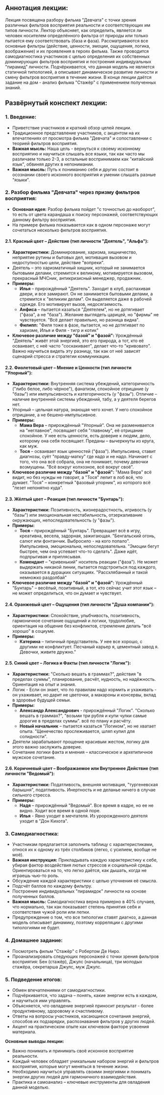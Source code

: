 ## Аннотация лекции:

Лекция посвящена разбору фильма "Девчата" с точки зрения различных фильтров восприятия реальности и соответствующих им типов личности. Лектор объясняет, как определить, является ли человек носителем определённого фильтра от природы или только пытается ему соответствовать (база и фаза). Рассматриваются все основные фильтры (действие, ценности, эмоции, ощущения, логика, воображение) и их проявления в героях фильма. Также проводится самодиагностика участников с целью определения их собственных доминирующих фильтров восприятия и построения индивидуальных "пирамид" личности. Подчёркивается, что данная модель не является статичной типологией, а описывает динамическое развитие личности и смену фильтров восприятия в течение жизни. В конце лекции даётся задание на дом - анализ фильма "Стажёр" с применением полученных знаний.

## Развёрнутый конспект лекции:

### 1. Введение:

*   Приветствие участников и краткий обзор целей лекции.
*   Традиционное представление участников, с акцентом на их впечатлениях от просмотра фильма "Девчата" и сопоставлении с теорией фильтров восприятия.
*   **Важная мысль:** Наша цель - вернуться к своему исконному восприятию и научиться слышать все языки, так как часто мы различаем только 2-3, а остальные воспринимаем как "китайский язык", обвиняя других в непонимании.
*   **Важная мысль:** Путь к пониманию себя и других состоит в осознании своего исконного восприятия и умении слышать разные "языки".

### 2. Разбор фильма "Девчата" через призму фильтров восприятия:

*   **Основная идея:** Разбор фильма пойдет "с точностью до наоборот", то есть от цвета карандаша к поиску персонажей, соответствующих данному фильтру восприятия.
*   На примере фильма показывается как в одном персонаже могут сочетаться несколько фильтров восприятия.

#### 2.1. Красный цвет – Действие (тип личности "Деятель", "Альфа"):

*   **Характеристики:** Доминирование, харизма, хищничество, неприятие рутины и бытовых дел, мотивация вызовом и недоступностью цели, действие "вопреки".
*    Деятель – это харизматичный хищник, который не занимается бытовыми делами, стремится к великому, мотивируется вызовом, прекрасный МЧСник, антикризисный менеджер, продажник.
*   **Примеры:**
    *   **Илья** – прирождённый "Деятель". Заходит в клуб, распахивая двери, и все замирают. Он не занимается бытовыми делами, а стремится к "великим делам". Он выделяется даже в рабочей одежде. Его мотивирует вызов, недосягаемость.
    *   **Анфиса** – пытается казаться "Деятелем", но не дотягивает ("фаза", а не "база"). Желание выглядеть царицей, но "фирмы" не чувствуется.  "Всё делает правильно, но разница видна".
     *   **Филипп:** "Филя тоже в фазе, пытается, но не дотягивает по харизме, Илья и Филя - тигр и котик"
*   **Ключевое различие между "базой" и "фазой":** Урождённый "Деятель" живёт этой энергией, это его природа, а тот, кто её осваивает, с неё часто "соскакивает", делает что-то "кривовато". Важно научиться видеть эту разницу, так как от неё зависят сценарий стресса и стратегии коммуникации.

#### 2.2. Фиолетовый цвет – Мнение и Ценности (тип личности "Упорный"):

*   **Характеристики:** Внутренняя система убеждений, категоричность ("либо белое, либо чёрное"), фанатизм, спокойное отрицание (у "базы") или импульсивность и категоричность (у "фазы"). Отличие – наличие внутренней системы убеждений, табу, а у деятеля берегов нет.
*    Упорный – цельная натура, знающая чего хочет. У него спокойное отрицание, а не бешено-импульсивное.
*   **Примеры:**
    *   **Мама Вера** – прирождённый "Упорный". Она не разменивается на "неглавное", посвящает себя "главному", её отрицание спокойное. У нее есть ценности, есть доверие к людям, дело, которому она себя посвящает. Преданы – вычеркнуты из круга, как муж.
    *   **Тося** – осваивает язык ценностей ("фаза"). Импульсивна, ставит диагнозы, суёт "правду-матку" где надо и не надо. Начинает с того, что она всё собрала, она не понимает, почему девочки возмущены. "Всё вокруг колхозное, всё вокруг своё".
*   **Ключевое различие между "базой" и "фазой":** "Мама Вера" всё видит, но без нужды не говорит, а "Тося" лепит в лоб всё, что думает.  "Тося" – конкретный "фазовый упорник", из которого всё "лезет непонятно куда".

#### 2.3. Жёлтый цвет – Реакция (тип личности "Бунтарь"):

*   **Характеристики:** Позитивность, жизнерадостность, игривость (у "базы") или эмоциональная нестабильность, отзеркаливание окружающих, непоследовательность (у "фазы").
*   **Примеры:**
    *   **Тося** – прирождённый "Бунтарь". Превращает всё в игру, креативна, весела, задорная, зажигающая. "Бенгальский огонь, салют или фонтанчик. Выбросило - на кого попало". Импульсивна, эмоциональна, непоследовательна. "Эмоции бегут быстрее, чем она успевает что-то сделать". Даже идёт, подпрыгивая и приплясывая.
    *   **Комендант** – "кривенький" носитель реакции ("фаза"). Не может выдержать никакой линии, пытается подстроиться под каждого, оказывается в дурацких ситуациях. "Рассхлябанный и такой немножко раздолбай"
*   **Ключевое различие между "базой" и "фазой":** Урождённый "Бунтарь" – весёлый, позитивный, а тот, кто сейчас учит этот язык – не может определиться, что он думает и чувствует.

#### 2.4. Оранжевый цвет – Ощущения (тип личности "Душа компании"):

*   **Характеристики:** Спокойствие, улыбчивость, позитивность, гармоничное сочетание ощущений и логики, трудолюбие, ориентация на общение без конфликтов, стремление делать "всё хорошо" в социуме.
*   **Примеры:**
    *   **Катерина** – типичный представитель. У нее все хорошо, с другими не конфликтует. Песчаный карьер я, цементный завод я. Девочки, живите дружно."

#### 2.5. Синий цвет – Логика и Факты (тип личности "Логик"):

*   **Характеристики:** "Сколько вешать в граммах?", действия "в пределах суммы", планирование, расчёт, нудность, но надёжность. Ориентация на опыт и знания.
*    Логик - Если он знает, что по правилам надо кормить и ухаживать - он ухаживает, но дарит не цветочки, а макароны и консервы, вклад в здоровье будущей семьи.
*   **Примеры:**
    *   **Александр Александрович** - прирождённый "Логик". "Сколько вешать в граммах?", "возьми три рубля и купи чулки самые дорогие в пределах суммы". всё по плану и расчёту.
    *   **Новый начальник** – пытается казаться "Логиком", но не хватает опыта. "Щенечество прослеживается, шляп купил для солидности".
*   Деятели зарабатывают прощение красивым жестом, логику для этого важно заслужить доверие.
*   Сочетание логики факта и мнения – классическое и архетипичное мужское сочетание.

#### 2.6. Коричневый цвет – Воображаемое или Внутреннее Действие (тип личности "Ведомый"):

*   **Характеристики:** Податливость, внешняя мотивация, "тургеневская барышня", податливость. Инертность и не деланье ничего в случае сильного стресса.
*   **Примеры:**
    *   **Надя** – прирождённый "Ведомый". Все время в кадре, но ее не видно. Ходит все время в одной поре.
    *   **Илья** - Явно уходит в мечтателя. Из уророжденного деятеля уходит в "Дон Кихота".

### 3. Самодиагностика:

*   Участникам предлагается заполнить таблицу с характеристиками, относя их к одному из трёх столбиков (легко, с усилием, вообще не моё).
*   **Важная инструкция:** Прикладывать каждую характеристику к себе, убирая фактор воздействия лютых стрессов и социальной среды. Ориентироваться на то, что легко даётся, как дышать, когда не играешь чью-то роль.
*   Обсуждение каждой характеристики с целью уточнения её смысла.
*   Подсчёт баллов по каждому фильтру.
*   Построение индивидуальных "пирамидок" личности на основе полученных баллов.
*   **Важная мысль:** Самодиагностика верна примерно в 40% случаев, что нормально, так как показывает степень принятия себя и соответствия чужой роли или лепки.
*   Предупреждение о том, что все типологии ставят диагноз, а данная модель описывает динамику, поэтому корреляции с другими типологиями не будет.

### 4. Домашнее задание:

*   Посмотреть фильм "Стажёр" с Робертом Де Ниро.
*   Проанализировать следующих персонажей с точки зрения фильтров восприятия: Бен (стажёр), Джулс (начальница), три молодых стажёра, секретарша Джулс, муж Джулс.

### 5. Подведение итогов:

*   Обмен впечатлениями от самодиагностики.
*   Подчёркивается, что задача – понять, какие энергии есть в каждом, и научиться ими управлять.
*   Объясняется, что овладение энергией приносит результат - более продуктивному, здоровому и счастливому.
*   Ответы на вопросы участников, касающиеся сочетания энергий, способов их подзарядки, распознавания фильтров у других людей.
*   Акцент на практическом опыте как ключевом факторе усвоения материала.

**Основные выводы лекции:**

*   Важно понимать и принимать своё исконное восприятие реальности.
*   Каждый человек обладает уникальным набором энергий и фильтров восприятия, которые могут меняться в течение жизни.
*   Необходимо научиться управлять своими энергиями и понимать энергии других людей для гармоничного взаимодействия.
*   Практика и самоанализ – ключевые инструменты для овладения данной моделью.